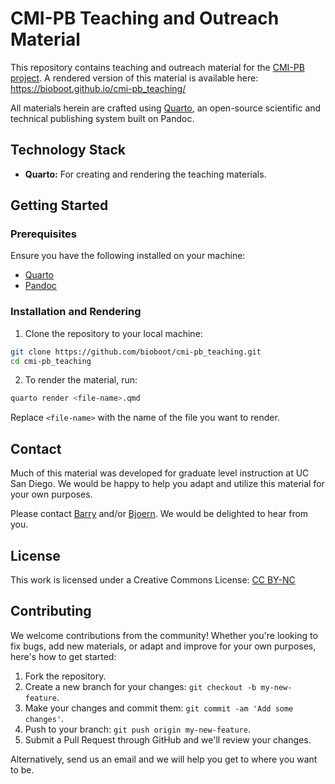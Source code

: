 # CMI-PB Teaching and Outreach Material

This repository contains teaching and outreach material for the [CMI-PB project](https://www.cmi-pb.org/). A rendered version of this material is available here: https://bioboot.github.io/cmi-pb_teaching/

All materials herein are crafted using [Quarto](https://quarto.org/), an open-source scientific and technical publishing system built on Pandoc.

## Technology Stack

- **Quarto:** For creating and rendering the teaching materials.

## Getting Started

### Prerequisites

Ensure you have the following installed on your machine:

- [Quarto](https://quarto.org/)
- [Pandoc](https://pandoc.org/)

### Installation and Rendering

1. Clone the repository to your local machine:
```bash
git clone https://github.com/bioboot/cmi-pb_teaching.git
cd cmi-pb_teaching
```
2. To render the material, run:
```bash
quarto render <file-name>.qmd
```
Replace `<file-name>` with the name of the file you want to render.


## Contact
Much of this material was developed for graduate level instruction at UC San Diego. We would be happy to help you adapt and utilize this material for your own purposes.

Please contact [Barry](mailto:bjgrant@ucsd.edu) and/or [Bjoern](mailto:bpeters@lji.org). We would be delighted to hear from you. 

## License

This work is licensed under a Creative Commons License: [CC BY-NC](http://creativecommons.org/licenses/by-nc/4.0/?ref=chooser-v1) 


## Contributing

We welcome contributions from the community! Whether you're looking to fix bugs, add new materials, or adapt and improve for your own purposes, here's how to get started:

1. Fork the repository.
2. Create a new branch for your changes: `git checkout -b my-new-feature`.
3. Make your changes and commit them: `git commit -am 'Add some changes'`.
4. Push to your branch: `git push origin my-new-feature`.
5. Submit a Pull Request through GitHub and we'll review your changes.

Alternatively, send us an email and we will help you get to where you want to be.  

